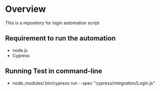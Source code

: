 # Overview
This is a repository for login automation script

## Requirement to run the automation
- node.js
- Cypress

## Running Test in command-line
- node_modules/.bin/cypress run --spec "cypress/integration/Login.js"
